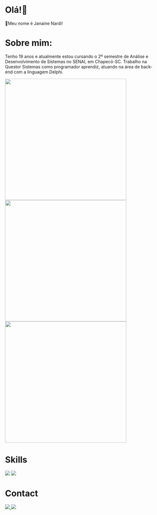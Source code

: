 # Olá!🫶
👋Meu nome é Janaine Nardi!

# Sobre mim:

Tenho 19 anos e atualmente estou cursando o 2º semestre de Análise e Desenvolvimento de Sistemas no SENAI, em Chapecó-SC.
Trabalho na Questor Sistemas como programador aprendiz, atuando na área de back-end com a linguagem Delphi.

<img src="https://github-readme-stats.vercel.app/api?username=nardijana&theme=gotham&show_icons=true&hide_border=true&count_private=true" width="400">
<img src="https://github-readme-streak-stats.herokuapp.com/?user=nardijana&theme=gotham&hide_border=true"  width="400">
<img src="https://github-readme-stats.vercel.app/api/top-langs/?username=nardijana&theme=gotham&show_icons=true&hide_border=true&layout=compact"  width="400">

 
 # Skills
<div>
 <img src="https://img.shields.io/badge/Java-ED8B00?style=for-the-badge&logo=openjdk&logoColor=white" />
 <img src="https://img.shields.io/badge/PostgreSQL-316192?style=for-the-badge&logo=postgresql&logoColor=white" />

 # Contact
 <a href="https://www.linkedin.com/in/janaine-nardi-9a9a972a1?utm_source=share&utm_campaign=share_via&utm_content=profile&utm_medium=android_app"/>
  <img src="https://img.shields.io/badge/LinkedIn-0077B5?style=for-the-badge&logo=linkedin&logoColor=white"/>
  </a>
 <a href="mailto:nardijanaine122@gmail.com"/>
 <img src="https://img.shields.io/badge/Gmail-D14836?style=for-the-badge&logo=gmail&logoColor=white" />
 </a>

